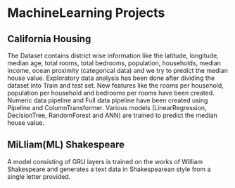 # MachineLearning Projects 

## California Housing 
The Dataset contains district wise information like the latitude, longitude, median age, total rooms, total bedrooms, 
population, households, median income, ocean proximity (categorical data) and we try to predict the median house value.
Exploratory data analysis has been done after dividing the dataset into Train and test set.
New features like the rooms per household, population per household and bedrooms per rooms have been created.
Numeric data pipeline and Full data pipeline have been created using Pipeline and ColumnTransformer.
Various models (LinearRegression, DecisionTree, RandomForest and ANN) are trained to predict the median house value.


## MiLliam(ML) Shakespeare
A model consisting of GRU layers is trained on the works of William Shakespeare and 
generates a text data in Shakespearean style from a single letter provided.
